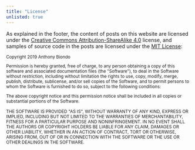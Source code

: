 ```yaml
---
title: "License"
unlisted: true
---
```


As explained in the footer, the content of posts on this website are licensed under the <a href="https://creativecommons.org/licenses/by-sa/4.0/">Creative Commons Attribution-ShareAlike 4.0</a> license, and samples of source code in the posts are licensed under the <a href="https://opensource.org/licenses/MIT">MIT  License</a>:

<small>
Copyright 2019 Anthony Biondo

Permission is hereby granted, free of charge, to any person obtaining a copy of this software and associated documentation files (the "Software"), to deal in the Software without restriction, including without limitation the rights to use, copy, modify, merge, publish, distribute, sublicense, and/or sell copies of the Software, and to permit persons to whom the Software is furnished to do so, subject to the following conditions:

The above copyright notice and this permission notice shall be included in all copies or substantial portions of the Software.

THE SOFTWARE IS PROVIDED "AS IS", WITHOUT WARRANTY OF ANY KIND, EXPRESS OR IMPLIED, INCLUDING BUT NOT LIMITED TO THE WARRANTIES OF MERCHANTABILITY, FITNESS FOR A PARTICULAR PURPOSE AND NONINFRINGEMENT. IN NO EVENT SHALL THE AUTHORS OR COPYRIGHT HOLDERS BE LIABLE FOR ANY CLAIM, DAMAGES OR OTHER LIABILITY, WHETHER IN AN ACTION OF CONTRACT, TORT OR OTHERWISE, ARISING FROM, OUT OF OR IN CONNECTION WITH THE SOFTWARE OR THE USE OR OTHER DEALINGS IN THE SOFTWARE.
</small>